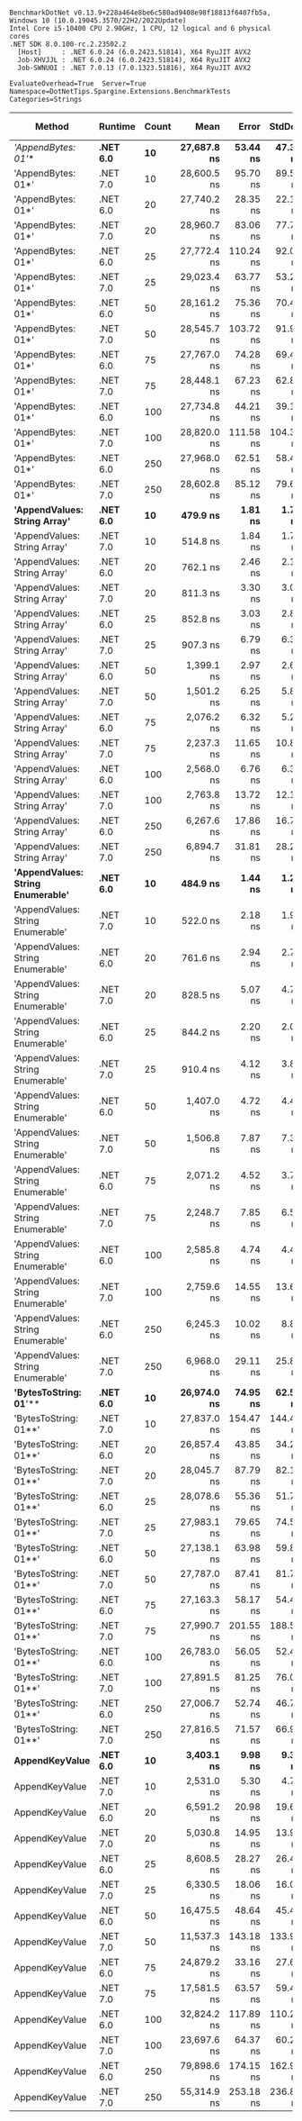 ```

BenchmarkDotNet v0.13.9+228a464e8be6c580ad9408e98f18813f6407fb5a, Windows 10 (10.0.19045.3570/22H2/2022Update)
Intel Core i5-10400 CPU 2.90GHz, 1 CPU, 12 logical and 6 physical cores
.NET SDK 8.0.100-rc.2.23502.2
  [Host]     : .NET 6.0.24 (6.0.2423.51814), X64 RyuJIT AVX2
  Job-XHVJJL : .NET 6.0.24 (6.0.2423.51814), X64 RyuJIT AVX2
  Job-SWNUOI : .NET 7.0.13 (7.0.1323.51816), X64 RyuJIT AVX2

EvaluateOverhead=True  Server=True  Namespace=DotNetTips.Spargine.Extensions.BenchmarkTests  
Categories=Strings  

```
| Method                            | Runtime  | Count | Mean        | Error     | StdDev    | StdErr   | Min         | Q1          | Median      | Q3          | Max         | Op/s        | CI99.9% Margin | Iterations | Kurtosis | MValue | Skewness | Rank | LogicalGroup | Baseline | Code Size | Allocated |
|---------------------------------- |--------- |------ |------------:|----------:|----------:|---------:|------------:|------------:|------------:|------------:|------------:|------------:|---------------:|-----------:|---------:|-------:|---------:|-----:|------------- |--------- |----------:|----------:|
| **&#39;AppendBytes: 01*&#39;**                | **.NET 6.0** | **10**    | **27,687.8 ns** |  **53.44 ns** |  **47.38 ns** | **12.66 ns** | **27,568.4 ns** | **27,675.1 ns** | **27,692.1 ns** | **27,714.4 ns** | **27,748.4 ns** |    **36,117.0** |      **53.443 ns** |      **14.00** |    **3.539** |  **2.000** |  **-1.0140** |   **28** | *****            | **No**       |     **794 B** |  **44.66 KB** |
| &#39;AppendBytes: 01*&#39;                | .NET 7.0 | 10    | 28,600.5 ns |  95.70 ns |  89.52 ns | 23.11 ns | 28,481.1 ns | 28,548.6 ns | 28,575.6 ns | 28,660.0 ns | 28,786.9 ns |    34,964.4 |      95.703 ns |      15.00 |    2.121 |  2.000 |   0.4837 |   28 | *            | No       |     803 B |  44.66 KB |
| &#39;AppendBytes: 01*&#39;                | .NET 6.0 | 20    | 27,740.2 ns |  28.35 ns |  22.14 ns |  6.39 ns | 27,687.2 ns | 27,734.4 ns | 27,742.4 ns | 27,757.4 ns | 27,765.5 ns |    36,048.8 |      28.353 ns |      12.00 |    3.128 |  2.000 |  -0.9854 |   28 | *            | No       |     794 B |  44.66 KB |
| &#39;AppendBytes: 01*&#39;                | .NET 7.0 | 20    | 28,960.7 ns |  83.06 ns |  77.70 ns | 20.06 ns | 28,824.5 ns | 28,908.5 ns | 28,969.4 ns | 28,997.2 ns | 29,078.9 ns |    34,529.5 |      83.061 ns |      15.00 |    1.882 |  2.000 |   0.0781 |   28 | *            | No       |     803 B |  44.66 KB |
| &#39;AppendBytes: 01*&#39;                | .NET 6.0 | 25    | 27,772.4 ns | 110.24 ns |  92.05 ns | 25.53 ns | 27,634.1 ns | 27,718.1 ns | 27,753.1 ns | 27,794.1 ns | 27,944.9 ns |    36,006.9 |     110.238 ns |      13.00 |    2.062 |  2.000 |   0.5547 |   28 | *            | No       |     794 B |  44.66 KB |
| &#39;AppendBytes: 01*&#39;                | .NET 7.0 | 25    | 29,023.4 ns |  63.77 ns |  53.25 ns | 14.77 ns | 28,949.8 ns | 28,985.4 ns | 29,020.8 ns | 29,051.0 ns | 29,131.9 ns |    34,454.9 |      63.771 ns |      13.00 |    2.137 |  2.000 |   0.3428 |   28 | *            | No       |     803 B |  44.66 KB |
| &#39;AppendBytes: 01*&#39;                | .NET 6.0 | 50    | 28,161.2 ns |  75.36 ns |  70.49 ns | 18.20 ns | 28,060.1 ns | 28,109.9 ns | 28,151.6 ns | 28,208.0 ns | 28,301.7 ns |    35,509.8 |      75.361 ns |      15.00 |    1.935 |  2.000 |   0.3481 |   28 | *            | No       |     794 B |  44.66 KB |
| &#39;AppendBytes: 01*&#39;                | .NET 7.0 | 50    | 28,545.7 ns | 103.72 ns |  91.94 ns | 24.57 ns | 28,373.6 ns | 28,507.2 ns | 28,544.0 ns | 28,585.9 ns | 28,722.3 ns |    35,031.5 |     103.718 ns |      14.00 |    2.414 |  2.000 |  -0.0483 |   28 | *            | No       |     803 B |  44.66 KB |
| &#39;AppendBytes: 01*&#39;                | .NET 6.0 | 75    | 27,767.0 ns |  74.28 ns |  69.48 ns | 17.94 ns | 27,660.8 ns | 27,724.7 ns | 27,766.8 ns | 27,814.4 ns | 27,868.9 ns |    36,014.0 |      74.282 ns |      15.00 |    1.721 |  2.000 |  -0.1379 |   28 | *            | No       |     794 B |  44.66 KB |
| &#39;AppendBytes: 01*&#39;                | .NET 7.0 | 75    | 28,448.1 ns |  67.23 ns |  62.88 ns | 16.24 ns | 28,340.9 ns | 28,423.3 ns | 28,451.7 ns | 28,483.7 ns | 28,539.6 ns |    35,151.7 |      67.227 ns |      15.00 |    1.963 |  2.000 |  -0.3384 |   28 | *            | No       |     803 B |  44.66 KB |
| &#39;AppendBytes: 01*&#39;                | .NET 6.0 | 100   | 27,734.8 ns |  44.21 ns |  39.19 ns | 10.48 ns | 27,645.7 ns | 27,718.7 ns | 27,734.1 ns | 27,754.4 ns | 27,804.9 ns |    36,055.8 |      44.214 ns |      14.00 |    3.016 |  2.000 |  -0.2909 |   28 | *            | No       |     794 B |  44.66 KB |
| &#39;AppendBytes: 01*&#39;                | .NET 7.0 | 100   | 28,820.0 ns | 111.58 ns | 104.37 ns | 26.95 ns | 28,626.9 ns | 28,731.8 ns | 28,847.2 ns | 28,893.7 ns | 29,001.9 ns |    34,698.1 |     111.579 ns |      15.00 |    1.910 |  2.000 |  -0.1714 |   28 | *            | No       |     803 B |  44.66 KB |
| &#39;AppendBytes: 01*&#39;                | .NET 6.0 | 250   | 27,968.0 ns |  62.51 ns |  58.47 ns | 15.10 ns | 27,853.4 ns | 27,927.9 ns | 27,972.8 ns | 28,010.9 ns | 28,064.7 ns |    35,755.2 |      62.509 ns |      15.00 |    1.949 |  2.000 |  -0.1977 |   28 | *            | No       |     794 B |  44.66 KB |
| &#39;AppendBytes: 01*&#39;                | .NET 7.0 | 250   | 28,602.8 ns |  85.12 ns |  79.62 ns | 20.56 ns | 28,495.3 ns | 28,545.6 ns | 28,578.6 ns | 28,655.9 ns | 28,747.9 ns |    34,961.7 |      85.116 ns |      15.00 |    1.787 |  2.000 |   0.4374 |   28 | *            | No       |     803 B |  44.66 KB |
| **&#39;AppendValues: String Array&#39;**      | **.NET 6.0** | **10**    |    **479.9 ns** |   **1.81 ns** |   **1.70 ns** |  **0.44 ns** |    **476.4 ns** |    **478.9 ns** |    **480.0 ns** |    **481.4 ns** |    **482.4 ns** | **2,083,981.3** |       **1.813 ns** |      **15.00** |    **2.038** |  **2.000** |  **-0.2840** |    **1** | *****            | **No**       |     **743 B** |   **1.37 KB** |
| &#39;AppendValues: String Array&#39;      | .NET 7.0 | 10    |    514.8 ns |   1.84 ns |   1.72 ns |  0.44 ns |    512.6 ns |    513.6 ns |    514.3 ns |    516.0 ns |    518.4 ns | 1,942,373.5 |       1.838 ns |      15.00 |    2.001 |  2.000 |   0.5071 |    2 | *            | No       |     750 B |   1.37 KB |
| &#39;AppendValues: String Array&#39;      | .NET 6.0 | 20    |    762.1 ns |   2.46 ns |   2.18 ns |  0.58 ns |    757.1 ns |    761.2 ns |    762.0 ns |    763.2 ns |    765.5 ns | 1,312,221.5 |       2.462 ns |      14.00 |    2.793 |  2.000 |  -0.5477 |    4 | *            | No       |     743 B |   2.27 KB |
| &#39;AppendValues: String Array&#39;      | .NET 7.0 | 20    |    811.3 ns |   3.30 ns |   3.09 ns |  0.80 ns |    807.5 ns |    809.0 ns |    809.6 ns |    813.2 ns |    817.6 ns | 1,232,630.5 |       3.302 ns |      15.00 |    2.071 |  2.000 |   0.7037 |    5 | *            | No       |     750 B |   2.27 KB |
| &#39;AppendValues: String Array&#39;      | .NET 6.0 | 25    |    852.8 ns |   3.03 ns |   2.83 ns |  0.73 ns |    848.4 ns |    851.1 ns |    852.3 ns |    854.9 ns |    857.2 ns | 1,172,643.7 |       3.025 ns |      15.00 |    1.676 |  2.000 |   0.1362 |    7 | *            | No       |     743 B |   2.44 KB |
| &#39;AppendValues: String Array&#39;      | .NET 7.0 | 25    |    907.3 ns |   6.79 ns |   6.35 ns |  1.64 ns |    899.0 ns |    902.2 ns |    906.0 ns |    912.6 ns |    918.8 ns | 1,102,198.7 |       6.787 ns |      15.00 |    1.645 |  2.000 |   0.2971 |    8 | *            | No       |     750 B |   2.44 KB |
| &#39;AppendValues: String Array&#39;      | .NET 6.0 | 50    |  1,399.1 ns |   2.97 ns |   2.64 ns |  0.70 ns |  1,395.1 ns |  1,396.7 ns |  1,400.3 ns |  1,400.8 ns |  1,403.4 ns |   714,766.1 |       2.973 ns |      14.00 |    1.407 |  2.000 |  -0.1080 |    9 | *            | No       |     743 B |   4.34 KB |
| &#39;AppendValues: String Array&#39;      | .NET 7.0 | 50    |  1,501.2 ns |   6.25 ns |   5.84 ns |  1.51 ns |  1,488.4 ns |  1,497.8 ns |  1,500.3 ns |  1,505.1 ns |  1,512.7 ns |   666,123.3 |       6.249 ns |      15.00 |    2.798 |  2.000 |  -0.1390 |   10 | *            | No       |     750 B |   4.34 KB |
| &#39;AppendValues: String Array&#39;      | .NET 6.0 | 75    |  2,076.2 ns |   6.32 ns |   5.27 ns |  1.46 ns |  2,068.9 ns |  2,073.8 ns |  2,076.4 ns |  2,078.3 ns |  2,087.4 ns |   481,655.6 |       6.316 ns |      13.00 |    2.402 |  2.000 |   0.3439 |   11 | *            | No       |     743 B |   7.23 KB |
| &#39;AppendValues: String Array&#39;      | .NET 7.0 | 75    |  2,237.3 ns |  11.65 ns |  10.89 ns |  2.81 ns |  2,219.9 ns |  2,229.7 ns |  2,237.0 ns |  2,247.2 ns |  2,253.8 ns |   446,960.1 |      11.647 ns |      15.00 |    1.534 |  2.000 |  -0.0680 |   12 | *            | No       |     750 B |   7.23 KB |
| &#39;AppendValues: String Array&#39;      | .NET 6.0 | 100   |  2,568.0 ns |   6.76 ns |   6.33 ns |  1.63 ns |  2,558.7 ns |  2,562.7 ns |  2,567.7 ns |  2,572.4 ns |  2,580.1 ns |   389,408.8 |       6.763 ns |      15.00 |    1.831 |  2.000 |   0.1171 |   14 | *            | No       |     743 B |   8.07 KB |
| &#39;AppendValues: String Array&#39;      | .NET 7.0 | 100   |  2,763.8 ns |  13.72 ns |  12.16 ns |  3.25 ns |  2,746.5 ns |  2,755.5 ns |  2,761.8 ns |  2,769.1 ns |  2,787.9 ns |   361,824.5 |      13.722 ns |      14.00 |    2.500 |  2.000 |   0.6896 |   15 | *            | No       |     750 B |   8.07 KB |
| &#39;AppendValues: String Array&#39;      | .NET 6.0 | 250   |  6,267.6 ns |  17.86 ns |  16.71 ns |  4.31 ns |  6,236.3 ns |  6,256.6 ns |  6,270.8 ns |  6,276.1 ns |  6,297.0 ns |   159,549.6 |      17.861 ns |      15.00 |    2.136 |  2.000 |  -0.2006 |   18 | *            | No       |     743 B |  25.19 KB |
| &#39;AppendValues: String Array&#39;      | .NET 7.0 | 250   |  6,894.7 ns |  31.81 ns |  28.20 ns |  7.54 ns |  6,843.6 ns |  6,875.0 ns |  6,901.4 ns |  6,918.4 ns |  6,925.1 ns |   145,039.4 |      31.814 ns |      14.00 |    1.681 |  2.000 |  -0.5558 |   20 | *            | No       |     750 B |  25.19 KB |
| **&#39;AppendValues: String Enumerable&#39;** | **.NET 6.0** | **10**    |    **484.9 ns** |   **1.44 ns** |   **1.20 ns** |  **0.33 ns** |    **482.5 ns** |    **484.5 ns** |    **485.5 ns** |    **485.6 ns** |    **486.4 ns** | **2,062,282.8** |       **1.442 ns** |      **13.00** |    **2.276** |  **2.000** |  **-0.8492** |    **1** | *****            | **No**       |     **814 B** |   **1.37 KB** |
| &#39;AppendValues: String Enumerable&#39; | .NET 7.0 | 10    |    522.0 ns |   2.18 ns |   1.93 ns |  0.52 ns |    519.0 ns |    520.3 ns |    522.4 ns |    522.9 ns |    525.4 ns | 1,915,837.1 |       2.181 ns |      14.00 |    1.819 |  2.000 |   0.0669 |    3 | *            | No       |     822 B |   1.37 KB |
| &#39;AppendValues: String Enumerable&#39; | .NET 6.0 | 20    |    761.6 ns |   2.94 ns |   2.75 ns |  0.71 ns |    756.6 ns |    759.4 ns |    762.1 ns |    764.3 ns |    765.0 ns | 1,312,945.9 |       2.937 ns |      15.00 |    1.620 |  2.000 |  -0.3006 |    4 | *            | No       |     814 B |   2.27 KB |
| &#39;AppendValues: String Enumerable&#39; | .NET 7.0 | 20    |    828.5 ns |   5.07 ns |   4.75 ns |  1.23 ns |    821.7 ns |    824.1 ns |    829.1 ns |    831.7 ns |    838.2 ns | 1,207,045.6 |       5.074 ns |      15.00 |    1.947 |  2.000 |   0.2493 |    6 | *            | No       |     822 B |   2.27 KB |
| &#39;AppendValues: String Enumerable&#39; | .NET 6.0 | 25    |    844.2 ns |   2.20 ns |   2.06 ns |  0.53 ns |    841.1 ns |    842.8 ns |    844.0 ns |    845.8 ns |    847.9 ns | 1,184,526.3 |       2.205 ns |      15.00 |    1.710 |  2.000 |   0.0904 |    7 | *            | No       |     814 B |   2.44 KB |
| &#39;AppendValues: String Enumerable&#39; | .NET 7.0 | 25    |    910.4 ns |   4.12 ns |   3.86 ns |  1.00 ns |    906.6 ns |    907.9 ns |    908.1 ns |    912.1 ns |    918.1 ns | 1,098,442.6 |       4.121 ns |      15.00 |    2.323 |  2.000 |   0.9108 |    8 | *            | No       |     822 B |   2.44 KB |
| &#39;AppendValues: String Enumerable&#39; | .NET 6.0 | 50    |  1,407.0 ns |   4.72 ns |   4.42 ns |  1.14 ns |  1,399.0 ns |  1,404.5 ns |  1,408.0 ns |  1,410.3 ns |  1,413.9 ns |   710,718.4 |       4.720 ns |      15.00 |    1.803 |  2.000 |  -0.3206 |    9 | *            | No       |     814 B |   4.34 KB |
| &#39;AppendValues: String Enumerable&#39; | .NET 7.0 | 50    |  1,506.8 ns |   7.87 ns |   7.36 ns |  1.90 ns |  1,493.6 ns |  1,501.7 ns |  1,507.1 ns |  1,509.5 ns |  1,519.2 ns |   663,659.7 |       7.871 ns |      15.00 |    2.081 |  2.000 |   0.2264 |   10 | *            | No       |     822 B |   4.34 KB |
| &#39;AppendValues: String Enumerable&#39; | .NET 6.0 | 75    |  2,071.2 ns |   4.52 ns |   3.77 ns |  1.05 ns |  2,060.8 ns |  2,070.7 ns |  2,072.4 ns |  2,073.1 ns |  2,075.7 ns |   482,820.7 |       4.518 ns |      13.00 |    4.754 |  2.000 |  -1.5153 |   11 | *            | No       |     814 B |   7.23 KB |
| &#39;AppendValues: String Enumerable&#39; | .NET 7.0 | 75    |  2,248.7 ns |   7.85 ns |   6.56 ns |  1.82 ns |  2,231.2 ns |  2,247.6 ns |  2,249.9 ns |  2,254.0 ns |  2,255.6 ns |   444,699.9 |       7.853 ns |      13.00 |    4.183 |  2.000 |  -1.3160 |   12 | *            | No       |     822 B |   7.23 KB |
| &#39;AppendValues: String Enumerable&#39; | .NET 6.0 | 100   |  2,585.8 ns |   4.74 ns |   4.43 ns |  1.14 ns |  2,579.8 ns |  2,582.0 ns |  2,586.4 ns |  2,588.0 ns |  2,594.3 ns |   386,734.0 |       4.739 ns |      15.00 |    1.850 |  2.000 |   0.2006 |   14 | *            | No       |     814 B |   8.07 KB |
| &#39;AppendValues: String Enumerable&#39; | .NET 7.0 | 100   |  2,759.6 ns |  14.55 ns |  13.61 ns |  3.51 ns |  2,728.5 ns |  2,750.0 ns |  2,764.2 ns |  2,770.4 ns |  2,775.8 ns |   362,369.4 |      14.549 ns |      15.00 |    2.400 |  2.000 |  -0.6245 |   15 | *            | No       |     822 B |   8.07 KB |
| &#39;AppendValues: String Enumerable&#39; | .NET 6.0 | 250   |  6,245.3 ns |  10.02 ns |   8.88 ns |  2.37 ns |  6,230.9 ns |  6,239.1 ns |  6,242.4 ns |  6,253.3 ns |  6,260.4 ns |   160,120.2 |      10.020 ns |      14.00 |    1.627 |  2.000 |   0.2566 |   18 | *            | No       |     814 B |  25.19 KB |
| &#39;AppendValues: String Enumerable&#39; | .NET 7.0 | 250   |  6,968.0 ns |  29.11 ns |  25.81 ns |  6.90 ns |  6,928.7 ns |  6,953.3 ns |  6,967.1 ns |  6,977.6 ns |  7,014.4 ns |   143,512.9 |      29.114 ns |      14.00 |    1.930 |  2.000 |   0.1965 |   20 | *            | No       |     822 B |  25.19 KB |
| **&#39;BytesToString: 01**&#39;**             | **.NET 6.0** | **10**    | **26,974.0 ns** |  **74.95 ns** |  **62.59 ns** | **17.36 ns** | **26,888.0 ns** | **26,940.9 ns** | **26,972.4 ns** | **26,997.1 ns** | **27,089.3 ns** |    **37,072.7** |      **74.953 ns** |      **13.00** |    **2.185** |  **2.000** |   **0.4534** |   **27** | *****            | **No**       |     **652 B** |  **36.03 KB** |
| &#39;BytesToString: 01**&#39;             | .NET 7.0 | 10    | 27,837.0 ns | 154.47 ns | 144.49 ns | 37.31 ns | 27,681.3 ns | 27,721.1 ns | 27,765.5 ns | 27,940.4 ns | 28,076.9 ns |    35,923.4 |     154.468 ns |      15.00 |    1.571 |  2.000 |   0.4821 |   28 | *            | No       |     655 B |  36.03 KB |
| &#39;BytesToString: 01**&#39;             | .NET 6.0 | 20    | 26,857.4 ns |  43.85 ns |  34.23 ns |  9.88 ns | 26,805.0 ns | 26,840.8 ns | 26,852.5 ns | 26,882.8 ns | 26,908.8 ns |    37,233.7 |      43.848 ns |      12.00 |    1.712 |  2.000 |   0.0659 |   27 | *            | No       |     652 B |  36.03 KB |
| &#39;BytesToString: 01**&#39;             | .NET 7.0 | 20    | 28,045.7 ns |  87.79 ns |  82.12 ns | 21.20 ns | 27,897.6 ns | 27,978.8 ns | 28,028.2 ns | 28,109.3 ns | 28,167.9 ns |    35,656.1 |      87.790 ns |      15.00 |    1.655 |  2.000 |  -0.0770 |   28 | *            | No       |     655 B |  36.03 KB |
| &#39;BytesToString: 01**&#39;             | .NET 6.0 | 25    | 28,078.6 ns |  55.36 ns |  51.78 ns | 13.37 ns | 27,948.8 ns | 28,060.3 ns | 28,077.9 ns | 28,103.0 ns | 28,160.4 ns |    35,614.4 |      55.359 ns |      15.00 |    3.459 |  2.000 |  -0.6475 |   28 | *            | No       |     652 B |  36.03 KB |
| &#39;BytesToString: 01**&#39;             | .NET 7.0 | 25    | 27,983.1 ns |  79.65 ns |  74.50 ns | 19.24 ns | 27,849.9 ns | 27,943.8 ns | 27,962.5 ns | 28,028.2 ns | 28,135.8 ns |    35,735.9 |      79.646 ns |      15.00 |    2.349 |  2.000 |   0.2820 |   28 | *            | No       |     655 B |  36.03 KB |
| &#39;BytesToString: 01**&#39;             | .NET 6.0 | 50    | 27,138.1 ns |  63.98 ns |  59.85 ns | 15.45 ns | 27,043.8 ns | 27,106.6 ns | 27,132.4 ns | 27,179.7 ns | 27,266.5 ns |    36,848.6 |      63.985 ns |      15.00 |    2.349 |  2.000 |   0.2419 |   27 | *            | No       |     652 B |  36.03 KB |
| &#39;BytesToString: 01**&#39;             | .NET 7.0 | 50    | 27,787.0 ns |  87.41 ns |  81.76 ns | 21.11 ns | 27,657.0 ns | 27,729.2 ns | 27,781.0 ns | 27,844.2 ns | 27,932.9 ns |    35,988.0 |      87.410 ns |      15.00 |    1.814 |  2.000 |   0.1365 |   28 | *            | No       |     655 B |  36.03 KB |
| &#39;BytesToString: 01**&#39;             | .NET 6.0 | 75    | 27,163.3 ns |  58.17 ns |  54.41 ns | 14.05 ns | 27,067.5 ns | 27,125.1 ns | 27,167.6 ns | 27,199.9 ns | 27,250.0 ns |    36,814.4 |      58.167 ns |      15.00 |    1.856 |  2.000 |  -0.2413 |   27 | *            | No       |     652 B |  36.03 KB |
| &#39;BytesToString: 01**&#39;             | .NET 7.0 | 75    | 27,990.7 ns | 201.55 ns | 188.53 ns | 48.68 ns | 27,656.6 ns | 27,816.2 ns | 28,011.2 ns | 28,145.4 ns | 28,230.2 ns |    35,726.1 |     201.552 ns |      15.00 |    1.573 |  2.000 |  -0.3848 |   28 | *            | No       |     655 B |  36.03 KB |
| &#39;BytesToString: 01**&#39;             | .NET 6.0 | 100   | 26,783.0 ns |  56.05 ns |  52.43 ns | 13.54 ns | 26,706.6 ns | 26,740.3 ns | 26,769.5 ns | 26,821.9 ns | 26,874.4 ns |    37,337.1 |      56.050 ns |      15.00 |    1.646 |  2.000 |   0.3814 |   27 | *            | No       |     652 B |  36.03 KB |
| &#39;BytesToString: 01**&#39;             | .NET 7.0 | 100   | 27,891.5 ns |  81.25 ns |  76.01 ns | 19.62 ns | 27,753.2 ns | 27,839.8 ns | 27,883.4 ns | 27,944.6 ns | 28,040.4 ns |    35,853.2 |      81.255 ns |      15.00 |    2.153 |  2.000 |   0.0370 |   28 | *            | No       |     655 B |  36.03 KB |
| &#39;BytesToString: 01**&#39;             | .NET 6.0 | 250   | 27,006.7 ns |  52.74 ns |  46.75 ns | 12.50 ns | 26,937.5 ns | 26,975.4 ns | 27,007.4 ns | 27,028.4 ns | 27,087.3 ns |    37,027.9 |      52.742 ns |      14.00 |    1.787 |  2.000 |   0.2225 |   27 | *            | No       |     652 B |  36.03 KB |
| &#39;BytesToString: 01**&#39;             | .NET 7.0 | 250   | 27,816.5 ns |  71.57 ns |  66.94 ns | 17.29 ns | 27,687.2 ns | 27,778.2 ns | 27,808.9 ns | 27,860.0 ns | 27,922.4 ns |    35,949.8 |      71.568 ns |      15.00 |    2.038 |  2.000 |   0.0585 |   28 | *            | No       |     655 B |  36.03 KB |
| **AppendKeyValue**                    | **.NET 6.0** | **10**    |  **3,403.1 ns** |   **9.98 ns** |   **9.34 ns** |  **2.41 ns** |  **3,389.4 ns** |  **3,396.1 ns** |  **3,403.7 ns** |  **3,409.0 ns** |  **3,419.0 ns** |   **293,852.7** |       **9.983 ns** |      **15.00** |    **1.690** |  **2.000** |   **0.1571** |   **16** | *****            | **No**       |   **1,368 B** |   **3.07 KB** |
| AppendKeyValue                    | .NET 7.0 | 10    |  2,531.0 ns |   5.30 ns |   4.70 ns |  1.26 ns |  2,522.3 ns |  2,528.3 ns |  2,531.7 ns |  2,534.1 ns |  2,537.4 ns |   395,097.8 |       5.303 ns |      14.00 |    2.006 |  2.000 |  -0.4513 |   13 | *            | No       |   1,385 B |   3.07 KB |
| AppendKeyValue                    | .NET 6.0 | 20    |  6,591.2 ns |  20.98 ns |  19.63 ns |  5.07 ns |  6,556.2 ns |  6,581.2 ns |  6,587.5 ns |  6,606.8 ns |  6,623.5 ns |   151,717.4 |      20.985 ns |      15.00 |    1.978 |  2.000 |  -0.0179 |   19 | *            | No       |   1,368 B |   5.76 KB |
| AppendKeyValue                    | .NET 7.0 | 20    |  5,030.8 ns |  14.95 ns |  13.98 ns |  3.61 ns |  5,007.4 ns |  5,019.7 ns |  5,029.5 ns |  5,040.1 ns |  5,058.9 ns |   198,776.3 |      14.949 ns |      15.00 |    2.093 |  2.000 |   0.2766 |   17 | *            | No       |   1,385 B |   5.77 KB |
| AppendKeyValue                    | .NET 6.0 | 25    |  8,608.5 ns |  28.27 ns |  26.44 ns |  6.83 ns |  8,561.8 ns |  8,595.1 ns |  8,603.2 ns |  8,620.7 ns |  8,658.4 ns |   116,164.7 |      28.265 ns |      15.00 |    2.261 |  2.000 |   0.2945 |   21 | *            | No       |   1,368 B |   6.58 KB |
| AppendKeyValue                    | .NET 7.0 | 25    |  6,330.5 ns |  18.06 ns |  16.01 ns |  4.28 ns |  6,305.9 ns |  6,318.8 ns |  6,329.1 ns |  6,339.0 ns |  6,366.1 ns |   157,964.3 |      18.059 ns |      14.00 |    2.573 |  2.000 |   0.5811 |   18 | *            | No       |   1,385 B |   6.59 KB |
| AppendKeyValue                    | .NET 6.0 | 50    | 16,475.5 ns |  48.64 ns |  45.49 ns | 11.75 ns | 16,362.3 ns | 16,460.2 ns | 16,472.9 ns | 16,509.0 ns | 16,551.2 ns |    60,696.2 |      48.636 ns |      15.00 |    3.314 |  2.000 |  -0.6872 |   23 | *            | No       |   1,368 B |  12.72 KB |
| AppendKeyValue                    | .NET 7.0 | 50    | 11,537.3 ns | 143.18 ns | 133.93 ns | 34.58 ns | 11,356.6 ns | 11,396.1 ns | 11,604.7 ns | 11,650.5 ns | 11,697.1 ns |    86,675.2 |     143.183 ns |      15.00 |    1.171 |  2.000 |  -0.2014 |   22 | *            | No       |   1,385 B |  12.71 KB |
| AppendKeyValue                    | .NET 6.0 | 75    | 24,879.2 ns |  33.16 ns |  27.69 ns |  7.68 ns | 24,822.1 ns | 24,867.4 ns | 24,877.2 ns | 24,894.9 ns | 24,938.4 ns |    40,194.2 |      33.155 ns |      13.00 |    3.135 |  2.000 |   0.0702 |   26 | *            | No       |   1,368 B |  20.86 KB |
| AppendKeyValue                    | .NET 7.0 | 75    | 17,581.5 ns |  63.57 ns |  59.46 ns | 15.35 ns | 17,454.5 ns | 17,559.2 ns | 17,600.7 ns | 17,615.3 ns | 17,664.3 ns |    56,878.0 |      63.571 ns |      15.00 |    2.669 |  2.000 |  -0.8604 |   24 | *            | No       |   1,385 B |  20.88 KB |
| AppendKeyValue                    | .NET 6.0 | 100   | 32,824.2 ns | 117.89 ns | 110.27 ns | 28.47 ns | 32,670.4 ns | 32,726.5 ns | 32,829.1 ns | 32,905.8 ns | 33,030.2 ns |    30,465.3 |     117.887 ns |      15.00 |    1.649 |  2.000 |   0.1930 |   29 | *            | No       |   1,368 B |  24.91 KB |
| AppendKeyValue                    | .NET 7.0 | 100   | 23,697.6 ns |  64.37 ns |  60.21 ns | 15.55 ns | 23,538.9 ns | 23,666.0 ns | 23,724.8 ns | 23,737.8 ns | 23,757.0 ns |    42,198.4 |      64.369 ns |      15.00 |    3.568 |  2.000 |  -1.1791 |   25 | *            | No       |   1,385 B |  24.94 KB |
| AppendKeyValue                    | .NET 6.0 | 250   | 79,898.6 ns | 174.15 ns | 162.90 ns | 42.06 ns | 79,612.0 ns | 79,788.2 ns | 79,909.5 ns | 80,031.9 ns | 80,126.2 ns |    12,515.9 |     174.154 ns |      15.00 |    1.662 |  2.000 |  -0.1769 |   31 | *            | No       |   1,368 B |  73.08 KB |
| AppendKeyValue                    | .NET 7.0 | 250   | 55,314.9 ns | 253.18 ns | 236.82 ns | 61.15 ns | 55,039.5 ns | 55,142.9 ns | 55,242.2 ns | 55,431.7 ns | 55,831.7 ns |    18,078.3 |     253.177 ns |      15.00 |    2.551 |  2.000 |   0.7790 |   30 | *            | No       |   1,385 B |  73.07 KB |

